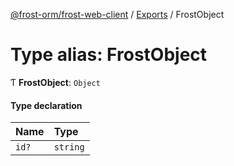 [@frost-orm/frost-web-client](../modules.md) / [Exports](../modules.md) / FrostObject

# Type alias: FrostObject

Ƭ **FrostObject**: `Object`

#### Type declaration

| Name | Type |
| :------ | :------ |
| `id?` | `string` |
